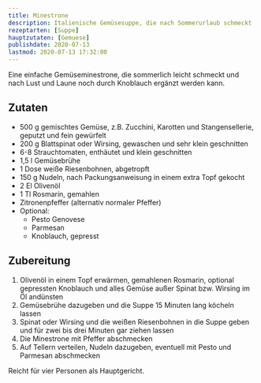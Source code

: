 ```yaml
---
title: Minestrone
description: Italienische Gemüsesuppe, die nach Sommerurlaub schmeckt
rezeptarten: [Suppe]
hauptzutaten: [Gemuese]
publishdate: 2020-07-13
lastmod: 2020-07-13 17:32:00
---
```


Eine einfache Gemüseminestrone, die sommerlich leicht schmeckt und nach Lust und Laune noch durch Knoblauch ergänzt werden kann.

## Zutaten

- 500 g gemischtes Gemüse, z.B. Zucchini, Karotten und Stangensellerie, geputzt und fein gewürfelt
- 200 g Blattspinat oder Wirsing, gewaschen und sehr klein geschnitten
- 6-8 Strauchtomaten, enthäutet und klein geschnitten
- 1,5 l Gemüsebrühe
- 1 Dose weiße Riesenbohnen, abgetropft
- 150 g  Nudeln, nach Packungsanweisung in einem extra Topf gekocht
- 2 El Olivenöl
- 1 Tl Rosmarin, gemahlen
- Zitronenpfeffer (alternativ normaler Pfeffer)
- Optional:
  - Pesto Genovese
  - Parmesan
  - Knoblauch, gepresst


## Zubereitung

1. Olivenöl in einem Topf erwärmen, gemahlenen Rosmarin, optional gepressten Knoblauch und alles Gemüse außer Spinat bzw. Wirsing im Öl andünsten
2. Gemüsebrühe dazugeben und die Suppe 15 Minuten lang köcheln lassen
3. Spinat oder Wirsing und die weißen Riesenbohnen in die Suppe geben und für zwei bis drei Minuten gar ziehen lassen
4. Die Minestrone mit Pfeffer abschmecken
5. Auf Tellern verteilen, Nudeln dazugeben, eventuell mit Pesto und Parmesan abschmecken

Reicht für vier Personen als Hauptgericht.
